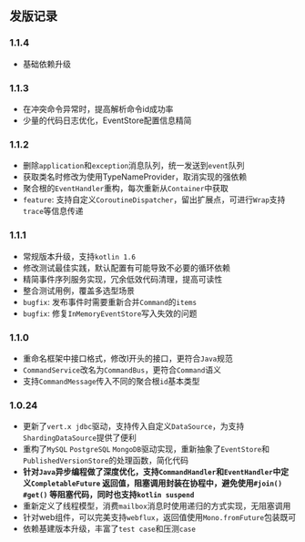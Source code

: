 ## 发版记录

### 1.1.4

- 基础依赖升级

### 1.1.3

- 在冲突命令异常时，提高解析命令id成功率
- 少量的代码日志优化，EventStore配置信息精简

### 1.1.2

- 删除`application`和`exception`消息队列，统一发送到`event`队列
- 获取类名时修改为使用TypeNameProvider，取消实现的强依赖
- 聚合根的`EventHandler`重构，每次重新从`Container`中获取
- `feature`: 支持自定义`CoroutineDispatcher`，留出扩展点，可进行`Wrap`支持`trace`等信息传递

### 1.1.1

- 常规版本升级，支持`kotlin 1.6`
- 修改测试最佳实践，默认配置有可能导致不必要的循环依赖
- 精简事件序列服务实现，冗余低效代码清理，提高可读性
- 整合测试用例，覆盖多选型场景
- `bugfix`: 发布事件时需要重新合并`Command`的`items`
- `bugfix`: 修复`InMemoryEventStore`写入失效的问题

### 1.1.0

- 重命名框架中接口格式，修改I开头的接口，更符合`Java`规范
- `CommandService`改名为`CommandBus`，更符合`Command`语义
- 支持`CommandMessage`传入不同的聚合根`id`基本类型

### 1.0.24

- 更新了`vert.x jdbc`驱动，支持传入自定义`DataSource`，为支持`ShardingDataSource`提供了便利
- 重构了`MySQL` `PostgreSQL` `MongoDB`驱动实现，重新抽象了`EventStore`和`PublishedVersionStore`的处理函数，简化代码
- **针对`Java`异步编程做了深度优化，支持`CommandHandler`和`EventHandler`中定义`CompletableFuture`
  返回值，阻塞调用封装在协程中，避免使用`#join() #get()`
  等阻塞代码，同时也支持`kotlin suspend`**
- 重新定义了线程模型，消费`mailbox`消息时使用递归的方式实现，无阻塞调用
- 针对web组件，可以完美支持`webflux`，返回值使用`Mono.fromFuture`包装既可
- 依赖基建版本升级，丰富了`test case`和压测`case`
